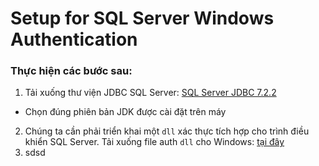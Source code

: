 # Setup for SQL Server Windows Authentication

### Thực hiện các bước sau:

1. Tải xuống thư viện JDBC SQL Server: [SQL Server JDBC 7.2.2](https://github.com/AnhDT11/Course-JavaCore-JDBC/tree/master/Library)  
  - Chọn đúng phiên bản JDK được cài đặt trên máy 
2. Chúng ta cần phải triển khai một `dll` xác thực tích hợp cho trình điều khiển SQL Server. Tải xuống file auth `dll` cho Windows: [tại đây](https://github.com/AnhDT11/Course-JavaCore-JDBC/tree/master/Library/auth/x64)
3. sdsd 

